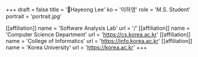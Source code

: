 +++
draft = false
title = 'Hayeong Lee'
ko = '이하영'
role = 'M.S. Student'
portrait = 'portrait.jpg'

[[affiliation]]
name = 'Software Analysis Lab'
url = '/'
[[affiliation]]
name = 'Computer Science Department'
url = 'https://cs.korea.ac.kr'
[[affiliation]]
name = 'College of Informatics'
url = 'https://info.korea.ac.kr'
[[affiliation]]
name = 'Korea University'
url = 'https://korea.ac.kr'
+++
